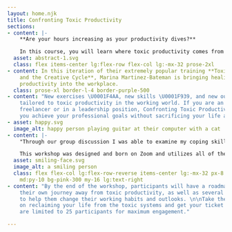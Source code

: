 ```yaml
---
layout: home.njk
title: Confronting Toxic Productivity
sections:
- content: |-
    **Are your hours increasing as your productivity dives?**

    In this course, you will learn where toxic productivity comes from and how to stop it!
  asset: abstract-1.svg
  class: flex items-center lg:flex-row flex-col lg:-mx-32 prose-2xl
- content: In this iteration of their extremely popular training **Toxic Productivity
    and the Creative Cycle**, Marina Martinez-Bateman is bringing healing from toxic
    productivity into the workplace.
  class: prose-xl border-l-4 border-purple-500
- content: "New exercises \U0001F4AA, new skills \U0001F939, and new outcomes \U0001F308
    tailored to toxic productivity in the working world. If you are an employee, a
    freelancer or in a leadership position, Confronting Toxic Productivity will help
    you achieve your professional goals without sacrificing your life and values."
- asset: happy.svg
  image_alt: happy person playing guitar at their computer with a cat
- content: |-
    "Through our group discussion I was able to examine my coping skills with a kind eye and think about when and why they developed, how they serve me, and ways in which I'd like to grow. Marina creates a welcoming environment that directly reflects the specific group involved." Emmy Eao, IPRC

    This workshop was designed and born on Zoom and utilizes all of the advantages of a digital platform to maximize participant experience. This is a interactive training where the agenda is determined by the attendees making every training highly personalized. Participants can choose their level of engagement and post in chat or use Zoom private messaging to ask anonymous questions in an otherwise public venue.
  asset: smiling-face.svg
  image_alt: a smiling person
  class: flex flex-col lg:flex-row-reverse items-center lg:-mx-32 px-8 md:px-16 py-6
    md:py-10 bg-pink-300 my-16 lg:text-right
- content: "By the end of the workshop, participants will have a roadmap to start
    their own journey away from toxic productivity, as well as several tools and prompts
    to help them change their working habits and outlooks. \n\nTake the next step
    on reclaiming your life from the toxic systems and get your ticket today. Workshops
    are limited to 25 participants for maximum engagement."

---
```

